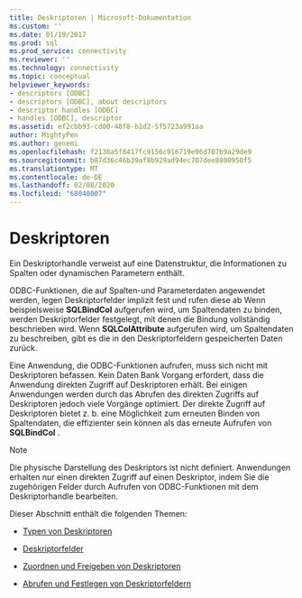 ```yaml
---
title: Deskriptoren | Microsoft-Dokumentation
ms.custom: ''
ms.date: 01/19/2017
ms.prod: sql
ms.prod_service: connectivity
ms.reviewer: ''
ms.technology: connectivity
ms.topic: conceptual
helpviewer_keywords:
- descriptors [ODBC]
- descriptors [ODBC], about descriptors
- descriptor handles [ODBC]
- handles [ODBC], descriptor
ms.assetid: ef2cbb93-cd00-40f8-b1d2-5f5723a991aa
author: MightyPen
ms.author: genemi
ms.openlocfilehash: f2138a5f8417fc9156c916719e96d707b9a29de9
ms.sourcegitcommit: b87d36c46b39af8b929ad94ec707dee8800950f5
ms.translationtype: MT
ms.contentlocale: de-DE
ms.lasthandoff: 02/08/2020
ms.locfileid: "68040007"
---
```

# <a name="descriptors"></a>Deskriptoren
Ein Deskriptorhandle verweist auf eine Datenstruktur, die Informationen zu Spalten oder dynamischen Parametern enthält.  
  
 ODBC-Funktionen, die auf Spalten-und Parameterdaten angewendet werden, legen Deskriptorfelder implizit fest und rufen diese ab Wenn beispielsweise **SQLBindCol** aufgerufen wird, um Spaltendaten zu binden, werden Deskriptorfelder festgelegt, mit denen die Bindung vollständig beschrieben wird. Wenn **SQLColAttribute** aufgerufen wird, um Spaltendaten zu beschreiben, gibt es die in den Deskriptorfeldern gespeicherten Daten zurück.  
  
 Eine Anwendung, die ODBC-Funktionen aufrufen, muss sich nicht mit Deskriptoren befassen. Kein Daten Bank Vorgang erfordert, dass die Anwendung direkten Zugriff auf Deskriptoren erhält. Bei einigen Anwendungen werden durch das Abrufen des direkten Zugriffs auf Deskriptoren jedoch viele Vorgänge optimiert. Der direkte Zugriff auf Deskriptoren bietet z. b. eine Möglichkeit zum erneuten Binden von Spaltendaten, die effizienter sein können als das erneute Aufrufen von **SQLBindCol** .  
  
> [!NOTE]  
>  Die physische Darstellung des Deskriptors ist nicht definiert. Anwendungen erhalten nur einen direkten Zugriff auf einen Deskriptor, indem Sie die zugehörigen Felder durch Aufrufen von ODBC-Funktionen mit dem Deskriptorhandle bearbeiten.  
  
 Dieser Abschnitt enthält die folgenden Themen:  
  
-   [Typen von Deskriptoren](../../../odbc/reference/develop-app/types-of-descriptors.md)  
  
-   [Deskriptorfelder](../../../odbc/reference/develop-app/descriptor-fields.md)  
  
-   [Zuordnen und Freigeben von Deskriptoren](../../../odbc/reference/develop-app/allocating-and-freeing-descriptors.md)  
  
-   [Abrufen und Festlegen von Deskriptorfeldern](../../../odbc/reference/develop-app/getting-and-setting-descriptor-fields.md)
